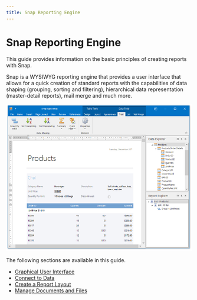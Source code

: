 ```yaml
---
title: Snap Reporting Engine
---
```

# Snap Reporting Engine
This guide provides information on the basic principles of creating reports with Snap.

Snap is a WYSIWYG reporting engine that provides a user interface that allows for a quick creation of standard reports with the capabilities of data shaping (grouping, sorting and filtering), hierarchical data representation (master-detail reports), mail merge and much more.

![snap-eud-root](../images/Img23911.png)

The following sections are available in this guide.
* [Graphical User Interface](../../interface-elements-for-desktop/articles/snap-reporting-engine/graphical-user-interface.md)
* [Connect to Data](../../interface-elements-for-desktop/articles/snap-reporting-engine/connect-to-data.md)
* [Create a Report Layout](../../interface-elements-for-desktop/articles/snap-reporting-engine/create-a-report-layout.md)
* [Manage Documents and Files](../../interface-elements-for-desktop/articles/snap-reporting-engine/manage-documents-and-files.md)